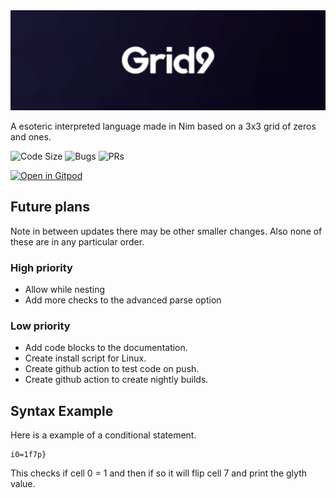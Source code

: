<img src=".github/assets/banner.png">

A esoteric interpreted language made in Nim based on a 3x3 grid of zeros and ones.

![Code Size](https://img.shields.io/github/languages/code-size/MrEnder0/Grid9?style=for-the-badge)
![Bugs](https://img.shields.io/github/issues-raw/MrEnder0/Grid9?style=for-the-badge)
![PRs](https://img.shields.io/github/issues-pr-raw/MrEnder0/Grid9?style=for-the-badge)

[![Open in Gitpod](https://gitpod.io/button/open-in-gitpod.svg)](https://gitpod.io/#https://github.com/MrEnder0/Grid9)

## Future plans

Note in between updates there may be other smaller changes. Also none of these are in any particular order.

### High priority

- Allow while nesting
- Add more checks to the advanced parse option

### Low priority

- Add code blocks to the documentation.
- Create install script for Linux.
- Create github action to test code on push.
- Create github action to create nightly builds.

## Syntax Example

Here is a example of a conditional statement.

```grid9
i0=1f7p}
```

This checks if cell 0 = 1 and then if so it will flip cell 7 and print the glyth value.
